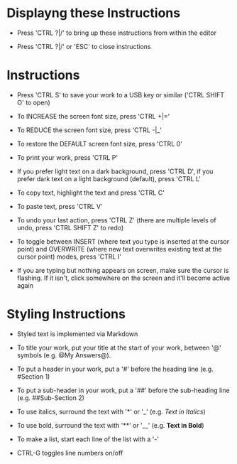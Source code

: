 Displayng these Instructions
============================
- Press 'CTRL ?|/' to bring up these instructions from within the editor

- Press 'CTRL ?|/' or 'ESC' to close instructions 

Instructions
============
- Press 'CTRL S' to save your work to a USB key or similar ('CTRL SHIFT O' to open)

- To INCREASE the screen font size, press 'CTRL +|=' 

- To REDUCE the screen font size, press 'CTRL -|_'

- To restore the DEFAULT screen font size, press 'CTRL 0'

- To print your work, press 'CTRL P'

- If you prefer light text on a dark background, press 'CTRL D', if you prefer dark text on a light background (default), press 'CTRL L'

- To copy text, highlight the text and press 'CTRL C'

- To paste text, press 'CTRL V'

- To undo your last action, press 'CTRL Z' (there are multiple levels of undo, press 'CTRL SHIFT Z' to redo)

- To toggle between INSERT (where text you type is inserted at the cursor point) and OVERWRITE (where new text overwrites existing text at the cursor point) modes, press 'CTRL I'

- If you are typing but nothing appears on screen, make sure the cursor is flashing. If it isn't, click somewhere on the screen and it'll become active again

Styling Instructions
====================

- Styled text is implemented via Markdown

- To title your work, put your title at the start of your work, between '@' symbols (e.g. @My Answers@).

- To put a header in your work, put a '#' before the heading line (e.g. #Section 1)

- To put a sub-header in your work, put a '##' before the sub-heading line (e.g. ##Sub-Section 2)

- To use italics, surround the text with '*' or '_' (e.g. _Text in Italics_)

- To use bold, surround the text with '**' or '__' (e.g. __Text in Bold__)

- To make a list, start each line of the list with a '-'

- CTRL-G toggles line numbers on/off